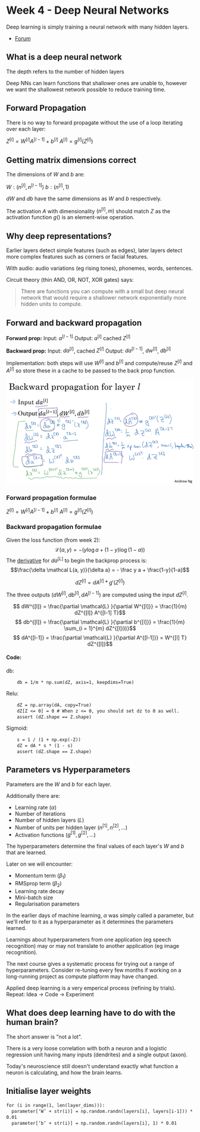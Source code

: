 # Week 4 - Deep Neural Networks

Deep learning is simply training a neural network with many hidden layers.

* [Forum](https://www.coursera.org/learn/neural-networks-deep-learning/discussions/weeks/4)

## What is a deep neural network

The depth refers to the number of hidden layers

Deep NNs can learn functions that shallower ones are unable to, however we want the shallowest network possible to reduce training time.

##  Forward Propagation

There is no way to forward propagate without the use of a loop iterating over each layer:

$Z^{[l]} = W^{[l]}A^{[l-1]} + b^{[l]}$
$A^{[l]} = g^{[l]}(Z^{[l]})$

## Getting matrix dimensions correct

The dimensions of $W$  and $b$ are:

$W: (n^{[l]}, n^{[l-1]})$
$b: (n^{[l]}, 1)$

$dW$ and $db$ have the same dimensions as $W$ and $b$ respectively.

The activation $A$ with dimensionality $(n^{[l]}, m)$ should match $Z$ as the activation function $g()$ is an element-wise operation. 

## Why deep representations?

Earlier layers detect simple features (such as edges), later layers detect more complex features such as corners or facial features.

With audio: audio variations (eg rising tones), phonemes, words, sentences.

Circuit theory (thin AND, OR, NOT, XOR gates) says: 
> There are functions you can compute with a small but deep neural network that would require a shallower network exponentially more hidden units to compute.

## Forward and backward propagation

**Forward prop:**
Input: $a^{[l-1]}$
Output: $a^{[l]}$ cached $Z^{[l]}$

**Backward prop:**
Input: $da^{[l]}$, cached $Z^{[l]}$
Output: $da^{[l-1]}$, $dw^{[l]}$, $db^{[l]}$

Implementation: both steps will use $W^{[l]}$ and $b^{[l]}$ and compute/reuse $Z^{[l]}$ and $A^{[l]}$ so store these in a cache to be passed to the back prop function.

[//]: # (Consider deleting this block)
![wk4-back-prop.png](wk4-back-prop.png)

### Forward propagation formulae
$Z^{[l]} = W^{[l]}A^{[l-1]} + b^{[l]}$
$A^{[l]} = g^{[l]}(Z^{[l]})$

### Backward  propagation formulae

Given the loss function (from week 2):
$$ \mathcal L(a,y) = - \Big(y\log a + (1 - y)\log (1 -a)\Big) $$
The [derivative](https://stats.stackexchange.com/questions/278771/how-is-the-cost-function-from-logistic-regression-derivated) for $da^{[L]}$ to begin the backprop process is:
$$\frac{\delta \mathcal L(a, y)}{\delta a} = - \frac y a + \frac{1-y}{1-a}$$

$$dZ^{[l]} = dA^{[l]} * g'(Z^{[l]})$$

The three outputs $(dW^{[l]}, db^{[l]}, dA^{[l-1]})$ are computed using the input $dZ^{[l]}$.

$$ dW^{[l]} = \frac{\partial \mathcal{L} }{\partial W^{[l]}} = \frac{1}{m} dZ^{[l]} A^{[l-1] T}$$
$$ db^{[l]} = \frac{\partial \mathcal{L} }{\partial b^{[l]}} = \frac{1}{m} \sum_{i = 1}^{m} dZ^{[l](i)}$$
$$ dA^{[l-1]} = \frac{\partial \mathcal{L} }{\partial A^{[l-1]}} = W^{[l] T} dZ^{[l]}$$

#### Code:

db:
```
    db = 1/m * np.sum(dZ, axis=1, keepdims=True)
```

Relu:
```
    dZ = np.array(dA, copy=True)
    dZ[Z <= 0] = 0 # When z <= 0, you should set dz to 0 as well. 
    assert (dZ.shape == Z.shape)
```

Sigmoid:
```
    s = 1 / (1 + np.exp(-Z))
    dZ = dA * s * (1 - s)
    assert (dZ.shape == Z.shape)
```

## Parameters vs Hyperparameters

Parameters are the $W$ and $b$ for each layer.

Additionally there are:

 * Learning rate ($\alpha$)
 * Number of iterations
 * Number of hidden layers ($L$)
 * Number of units per hidden layer ($n^{[1]}, n^{[2]}, ...$)
 * Activation functions ($g^{[1]}, g^{[2]}, ...$)

The hyperparameters determine the final values of each layer's $W$ and $b$ that are learned.

Later on we will encounter:

 * Momentum term ($\beta_1$)
 * RMSprop term ($\beta_2$)
 * Learning rate decay
 * Mini-batch size
 * Regularisation parameters

In the earlier days of machine learning, $\alpha$ was simply called a parameter, but we'll refer to it as a hyperparameter as it determines the parameters learned.

Learnings about hyperparameters from one application (eg speech recognition) may or may not translate to another application (eg image recognition).

The next course gives a systematic process for trying out a range of hyperparameters. Consider re-tuning every few months if working on a long-running project as compute platform may have changed.

Applied deep learning is a very emperical process (refining by trials). Repeat:
Idea -> Code -> Experiment

## What does deep learning have to do with the human brain?

The short answer is "not a lot".

There is a very loose correlation with both a neuron and a logistic regression unit having many inputs (dendrites) and a single output (axon). 

Today's neuroscience still doesn't understand exactly what function a neuron is calculating, and how the brain learns. 

## Initialise layer weights

```
for (i in range(1, len(layer_dims))):
  parameter[‘W’ + str(i)] = np.random.randn(layers[i], layers[i-1])) * 0.01
  parameter[‘b’ + str(i)] = np.random.randn(layers[i], 1) * 0.01
```
